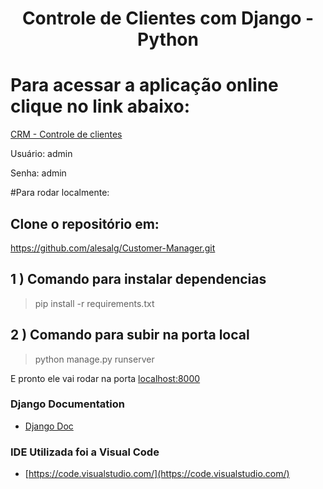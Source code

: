 <h1 align="center">Controle de Clientes com Django - Python</h1>

# Para acessar a aplicação online clique no link abaixo:
[CRM - Controle de clientes](https://crm-alesalg.herokuapp.com/login/?next=/)

Usuário: admin 

Senha: admin


#Para rodar localmente:

## Clone o repositório em:

https://github.com/alesalg/Customer-Manager.git


## 1 ) Comando para instalar dependencias

>pip install -r requirements.txt
## 2 ) Comando para subir na porta local

>python manage.py runserver

E pronto ele vai rodar na porta [localhost:8000](http://127.0.0.1:8000/)

### Django Documentation
- [Django Doc](https://docs.djangoproject.com/en/3.1/)

### IDE Utilizada foi a Visual Code
- [https://code.visualstudio.com/](https://code.visualstudio.com/)

